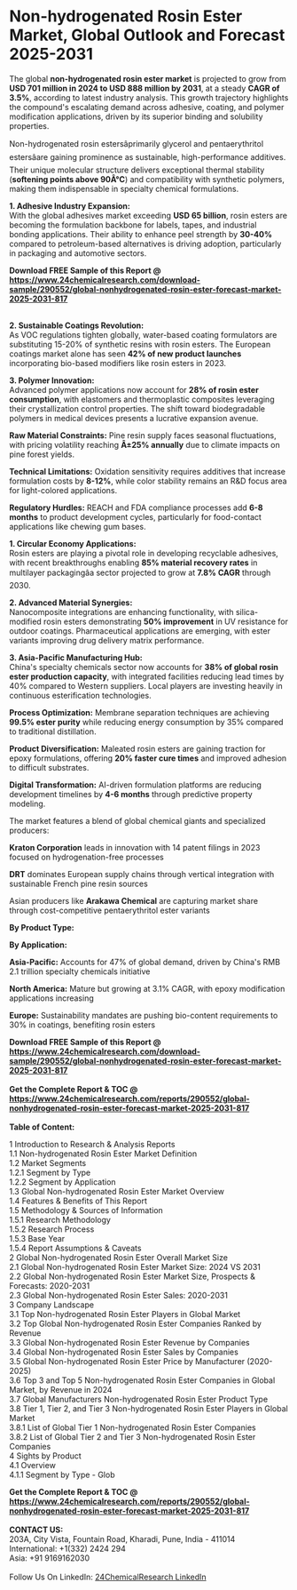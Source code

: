 <h1>Non-hydrogenated Rosin Ester Market, Global Outlook and Forecast 2025-2031</h1><p>The global <strong>non-hydrogenated rosin ester market</strong> is projected to grow from <strong>USD 701 million in 2024 to USD 888 million by 2031</strong>, at a steady <strong>CAGR of 3.5%</strong>, according to latest industry analysis. This growth trajectory highlights the compound's escalating demand across adhesive, coating, and polymer modification applications, driven by its superior binding and solubility properties.</p><p>Non-hydrogenated rosin estersâprimarily glycerol and pentaerythritol estersâare gaining prominence as sustainable, high-performance additives. Their unique molecular structure delivers exceptional thermal stability (<strong>softening points above 90Â°C</strong>) and compatibility with synthetic polymers, making them indispensable in specialty chemical formulations.</p><p><strong>1. Adhesive Industry Expansion:</strong><br>
With the global adhesives market exceeding <strong>USD 65 billion</strong>, rosin esters are becoming the formulation backbone for labels, tapes, and industrial bonding applications. Their ability to enhance peel strength by <strong>30-40%</strong> compared to petroleum-based alternatives is driving adoption, particularly in packaging and automotive sectors.</p><div><b>Download FREE Sample of this Report @ 
            <a href="https://www.24chemicalresearch.com/download-sample/290552/global-nonhydrogenated-rosin-ester-forecast-market-2025-2031-817">
            https://www.24chemicalresearch.com/download-sample/290552/global-nonhydrogenated-rosin-ester-forecast-market-2025-2031-817</a></b></div><br><p><strong>2. Sustainable Coatings Revolution:</strong><br>
As VOC regulations tighten globally, water-based coating formulators are substituting 15-20% of synthetic resins with rosin esters. The European coatings market alone has seen <strong>42% of new product launches</strong> incorporating bio-based modifiers like rosin esters in 2023.</p><p><strong>3. Polymer Innovation:</strong><br>
Advanced polymer applications now account for <strong>28% of rosin ester consumption</strong>, with elastomers and thermoplastic composites leveraging their crystallization control properties. The shift toward biodegradable polymers in medical devices presents a lucrative expansion avenue.</p><p><strong>Raw Material Constraints:</strong> Pine resin supply faces seasonal fluctuations, with pricing volatility reaching <strong>Â±25% annually</strong> due to climate impacts on pine forest yields.</p><p><strong>Technical Limitations:</strong> Oxidation sensitivity requires additives that increase formulation costs by <strong>8-12%</strong>, while color stability remains an R&amp;D focus area for light-colored applications.</p><p><strong>Regulatory Hurdles:</strong> REACH and FDA compliance processes add <strong>6-8 months</strong> to product development cycles, particularly for food-contact applications like chewing gum bases.</p><p><strong>1. Circular Economy Applications:</strong><br>
Rosin esters are playing a pivotal role in developing recyclable adhesives, with recent breakthroughs enabling <strong>85% material recovery rates</strong> in multilayer packagingâa sector projected to grow at <strong>7.8% CAGR</strong> through 2030.</p><p><strong>2. Advanced Material Synergies:</strong><br>
Nanocomposite integrations are enhancing functionality, with silica-modified rosin esters demonstrating <strong>50% improvement</strong> in UV resistance for outdoor coatings. Pharmaceutical applications are emerging, with ester variants improving drug delivery matrix performance.</p><p><strong>3. Asia-Pacific Manufacturing Hub:</strong><br>
China's specialty chemicals sector now accounts for <strong>38% of global rosin ester production capacity</strong>, with integrated facilities reducing lead times by 40% compared to Western suppliers. Local players are investing heavily in continuous esterification technologies.</p><p><strong>Process Optimization:</strong> Membrane separation techniques are achieving <strong>99.5% ester purity</strong> while reducing energy consumption by 35% compared to traditional distillation.</p><p><strong>Product Diversification:</strong> Maleated rosin esters are gaining traction for epoxy formulations, offering <strong>20% faster cure times</strong> and improved adhesion to difficult substrates.</p><p><strong>Digital Transformation:</strong> AI-driven formulation platforms are reducing development timelines by <strong>4-6 months</strong> through predictive property modeling.</p><p>The market features a blend of global chemical giants and specialized producers:</p><p><strong>Kraton Corporation</strong> leads in innovation with 14 patent filings in 2023 focused on hydrogenation-free processes</p><p><strong>DRT</strong> dominates European supply chains through vertical integration with sustainable French pine resin sources</p><p>Asian producers like <strong>Arakawa Chemical</strong> are capturing market share through cost-competitive pentaerythritol ester variants</p><p><strong>By Product Type:</strong></p><p><strong>By Application:</strong></p><p><strong>Asia-Pacific:</strong> Accounts for 47% of global demand, driven by China's RMB 2.1 trillion specialty chemicals initiative</p><p><strong>North America:</strong> Mature but growing at 3.1% CAGR, with epoxy modification applications increasing</p><p><strong>Europe:</strong> Sustainability mandates are pushing bio-content requirements to 30% in coatings, benefiting rosin esters</p><div><b>Download FREE Sample of this Report @ 
            <a href="https://www.24chemicalresearch.com/download-sample/290552/global-nonhydrogenated-rosin-ester-forecast-market-2025-2031-817">
            https://www.24chemicalresearch.com/download-sample/290552/global-nonhydrogenated-rosin-ester-forecast-market-2025-2031-817</a></b></div><br><div><b>Get the Complete Report & TOC @ 
            <a href="https://www.24chemicalresearch.com/reports/290552/global-nonhydrogenated-rosin-ester-forecast-market-2025-2031-817">
            https://www.24chemicalresearch.com/reports/290552/global-nonhydrogenated-rosin-ester-forecast-market-2025-2031-817</a></b></div><br>
            <b>Table of Content:</b><p>1 Introduction to Research & Analysis Reports<br />
 1.1 Non-hydrogenated Rosin Ester Market Definition<br />
 1.2 Market Segments<br />
 1.2.1 Segment by Type<br />
 1.2.2 Segment by Application<br />
 1.3 Global Non-hydrogenated Rosin Ester Market Overview<br />
 1.4 Features & Benefits of This Report<br />
 1.5 Methodology & Sources of Information<br />
 1.5.1 Research Methodology<br />
 1.5.2 Research Process<br />
 1.5.3 Base Year<br />
 1.5.4 Report Assumptions & Caveats<br />
2 Global Non-hydrogenated Rosin Ester Overall Market Size<br />
 2.1 Global Non-hydrogenated Rosin Ester Market Size: 2024 VS 2031<br />
 2.2 Global Non-hydrogenated Rosin Ester Market Size, Prospects & Forecasts: 2020-2031<br />
 2.3 Global Non-hydrogenated Rosin Ester Sales: 2020-2031<br />
3 Company Landscape<br />
 3.1 Top Non-hydrogenated Rosin Ester Players in Global Market<br />
 3.2 Top Global Non-hydrogenated Rosin Ester Companies Ranked by Revenue<br />
 3.3 Global Non-hydrogenated Rosin Ester Revenue by Companies<br />
 3.4 Global Non-hydrogenated Rosin Ester Sales by Companies<br />
 3.5 Global Non-hydrogenated Rosin Ester Price by Manufacturer (2020-2025)<br />
 3.6 Top 3 and Top 5 Non-hydrogenated Rosin Ester Companies in Global Market, by Revenue in 2024<br />
 3.7 Global Manufacturers Non-hydrogenated Rosin Ester Product Type<br />
 3.8 Tier 1, Tier 2, and Tier 3 Non-hydrogenated Rosin Ester Players in Global Market<br />
 3.8.1 List of Global Tier 1 Non-hydrogenated Rosin Ester Companies<br />
 3.8.2 List of Global Tier 2 and Tier 3 Non-hydrogenated Rosin Ester Companies<br />
4 Sights by Product<br />
 4.1 Overview<br />
 4.1.1 Segment by Type - Glob</p><div><b>Get the Complete Report & TOC @ 
            <a href="https://www.24chemicalresearch.com/reports/290552/global-nonhydrogenated-rosin-ester-forecast-market-2025-2031-817">
            https://www.24chemicalresearch.com/reports/290552/global-nonhydrogenated-rosin-ester-forecast-market-2025-2031-817</a></b></div><br><b>CONTACT US:</b><br>
            203A, City Vista, Fountain Road, Kharadi, Pune, India - 411014<br>
            International: +1(332) 2424 294<br>
            Asia: +91 9169162030 <br><br>
            Follow Us On LinkedIn: <a href="https://www.linkedin.com/company/24chemicalresearch/">24ChemicalResearch LinkedIn</a>